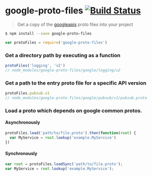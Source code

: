 # google-proto-files [![Build Status][build_img]][build_link]

> Get a copy of the [googleapis](https://github.com/google/googleapis) proto files into your project

```sh
$ npm install --save google-proto-files
```
```js
var protoFiles = require('google-proto-files')
```

### Get a directory path by executing as a function
```js
protoFiles('logging', 'v2')
// node_modules/google-proto-files/google/logging/v2
```

### Get a path to the entry proto file for a specific API version
```js
protoFiles.pubsub.v1
// node_modules/google-proto-files/google/pubsub/v1/pubsub.proto
```

### Load a proto which depends on google common protos.
#### Asynchronously
```js
protoFiles.load('path/to/file.proto').then(function(root) {
  var MyService = root.lookup('example.MyService')
})
```

#### Synchronously
```js
var root = protoFiles.loadSync('path/to/file.proto');
var MyService = root.lookup('example.MyService');
```

[build_img]: https://travis-ci.org/googleapis/nodejs-proto-files.svg?branch=master
[build_link]: https://travis-ci.org/googleapis/nodejs-proto-files
